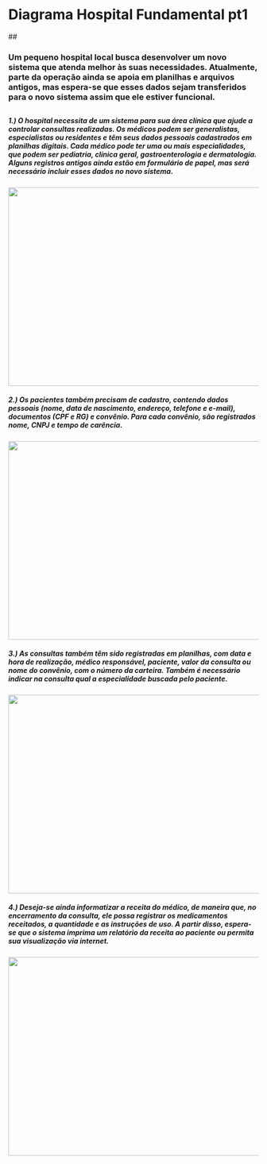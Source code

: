 <h1>Diagrama Hospital Fundamental pt1</h1>
##

<h3>Um pequeno hospital local busca desenvolver um novo sistema que atenda melhor às suas necessidades. Atualmente, parte da operação ainda se apoia em planilhas e arquivos antigos, mas espera-se que esses dados sejam transferidos para o novo sistema assim que ele estiver funcional.</h3>

##
<h5>1.) O hospital necessita de um sistema para sua área clínica que ajude a controlar consultas realizadas. Os médicos podem ser generalistas, especialistas ou residentes e têm seus dados pessoais cadastrados em planilhas digitais. Cada médico pode ter uma ou mais especialidades, que podem ser pediatria, clínica geral, gastroenterologia e dermatologia. Alguns registros antigos ainda estão em formulário de papel, mas será necessário incluir esses dados no novo sistema.</h5>

<div align="center">
<img width='600px' height='400px' src= "https://github.com/GuiCamargoDev/Diagrama-ER--Hospital-PT1/assets/124837745/65e9e667-2116-4387-8a6c-6550109e1418" />
</div>

<h5>2.) Os pacientes também precisam de cadastro, contendo dados pessoais (nome, data de nascimento, endereço, telefone e e-mail), documentos (CPF e RG) e convênio. Para cada convênio, são registrados nome, CNPJ e tempo de carência.</h5>

<div align="center">
  <img width='700px' height='400px' src="https://github.com/GuiCamargoDev/Diagrama-ER--Hospital-PT1/assets/124837745/ee333303-608b-4baf-b463-e7b8be089b5f"/>
</div>

<h5>3.) As consultas também têm sido registradas em planilhas, com data e hora de realização, médico responsável, paciente, valor da consulta ou nome do convênio, com o número da carteira. Também é necessário indicar na consulta qual a especialidade buscada pelo paciente.</h5>

<div align="center">
   <img width="800px" height="400px" src= "https://github.com/GuiCamargoDev/Diagrama-ER--Hospital-PT1/assets/124837745/a57e1bbf-d71d-4b21-bb72-ba94229e2ac0" />
</div>

<h5>4.) Deseja-se ainda informatizar a receita do médico, de maneira que, no encerramento da consulta, ele possa registrar os medicamentos receitados, a quantidade e as instruções de uso. A partir disso, espera-se que o sistema imprima um relatório da receita ao paciente ou permita sua visualização via internet.</h5>

<div align="center">
  <img width="800px" height="400px" src= "https://github.com/GuiCamargoDev/Diagrama-ER--Hospital-PT1/assets/124837745/9c3eddac-de07-4049-947e-e0a95c8cef6c" />
</div>
